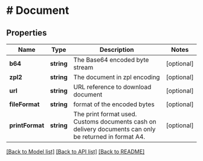 # # Document

## Properties

Name | Type | Description | Notes
------------ | ------------- | ------------- | -------------
**b64** | **string** | The Base64 encoded byte stream | [optional]
**zpl2** | **string** | The document in zpl encoding | [optional]
**url** | **string** | URL reference to download document | [optional]
**fileFormat** | **string** | format of the encoded bytes | [optional]
**printFormat** | **string** | The print format used. Customs documents cash on delivery documents can only be returned in format A4. | [optional]

[[Back to Model list]](../../README.md#models) [[Back to API list]](../../README.md#endpoints) [[Back to README]](../../README.md)
